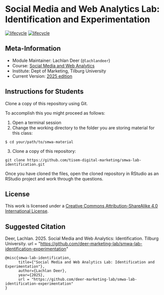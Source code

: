 # Social Media and Web Analytics Lab: Identification and Experimentation

[![lifecycle](https://img.shields.io/badge/lifecycle-stable-green.svg)](https://www.tidyverse.org/lifecycle/#maturing)
[![lifecycle](https://img.shields.io/badge/version-2024-red.svg)]()

## Meta-Information

* Module Maintainer: Lachlan Deer (`@lachlandeer`)
* Course: [Social Media and Web Analytics](https://tisem-digital-marketing.github.io/2025-smwa)
* Institute: Dept of Marketing, Tilburg University
* Current Version: [2025 edition](https://tisem-digital-marketing.github.io/2025-smwa)

## Instructions for Students

Clone a copy of this repository using Git.

To accomplish this you might proceed as follows:

1. Open a terminal session
2. Change the working directory to the folder you are storing material for this class:

```{bash}
$ cd your/path/to/smwa-material
```
3. Clone a copy of this repository:

```{bash, eval = FALSE}
git clone https://github.com/tisem-digital-marketing/smwa-lab-identification.git
```

Once you have cloned the files, open the cloned repository in RStudio as an RStudio project and work through the questions.


## License

This work is licensed under a [Creative Commons Attribution-ShareAlike 4.0 International License](http://creativecommons.org/licenses/by-sa/4.0/).

## Suggested Citation

Deer, Lachlan. 2025. Social Media and Web Analytics: Identification. Tilburg University. url = "https://github.com/deer-marketing-lab/smwa-lab-identification-experimentation"

```{r, engine='out', eval = FALSE}
@misc{smwa-lab-identification,
      title={"Social Media and Web Analytics Lab: Identification and Experimentation"},
      author={Lachlan Deer},
      year={2025},
      url = "https://github.com/deer-marketing-lab/smwa-lab-identification-experimentation"
}
```

